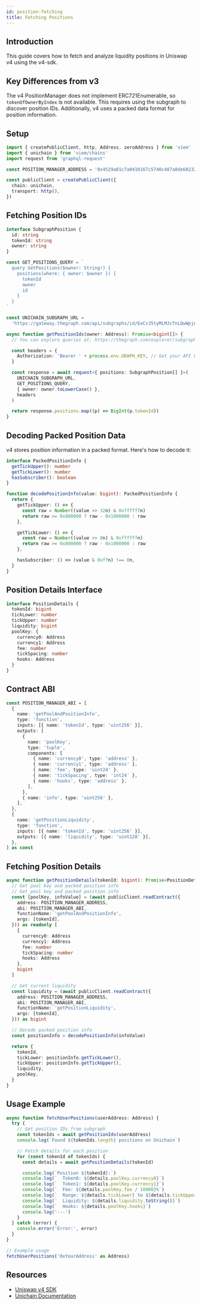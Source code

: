 ```yaml
---
id: position-fetching
title: Fetching Positions
---
```


## Introduction

This guide covers how to fetch and analyze liquidity positions in Uniswap v4 using the v4-sdk.

## Key Differences from v3

The v4 PositionManager does not implement ERC721Enumerable, so `tokenOfOwnerByIndex` is not available. This requires using the subgraph to discover position IDs. Additionally, v4 uses a packed data format for position information.

## Setup

```typescript
import { createPublicClient, http, Address, zeroAddress } from 'viem'
import { unichain } from 'viem/chains'
import request from 'graphql-request'

const POSITION_MANAGER_ADDRESS = '0x4529a01c7a0410167c5740c487a8de60232617bf' //unichain

const publicClient = createPublicClient({
  chain: unichain,
  transport: http(),
})
```

## Fetching Position IDs

```typescript
interface SubgraphPosition {
  id: string
  tokenId: string
  owner: string
}

const GET_POSITIONS_QUERY = `
  query GetPositions($owner: String!) {
    positions(where: { owner: $owner }) {
      tokenId
      owner
      id
    }
  }
`

const UNICHAIN_SUBGRAPH_URL =
  'https://gateway.thegraph.com/api/subgraphs/id/EoCvJ5tyMLMJcTnLQwWpjAtPdn74PcrZgzfcT5bYxNBH'

async function getPositionIds(owner: Address): Promise<bigint[]> {
  // You can explore queries at: https://thegraph.com/explorer/subgraphs/EoCvJ5tyMLMJcTnLQwWpjAtPdn74PcrZgzfcT5bYxNBH?view=Query&chain=arbitrum-one

  const headers = {
    Authorization: 'Bearer ' + process.env.GRAPH_KEY, // Get your API key from https://thegraph.com/studio/apikeys/
  }

  const response = await request<{ positions: SubgraphPosition[] }>(
    UNICHAIN_SUBGRAPH_URL,
    GET_POSITIONS_QUERY,
    { owner: owner.toLowerCase() },
    headers
  )

  return response.positions.map((p) => BigInt(p.tokenId))
}
```

## Decoding Packed Position Data

v4 stores position information in a packed format. Here's how to decode it:

```typescript
interface PackedPositionInfo {
  getTickUpper(): number
  getTickLower(): number
  hasSubscriber(): boolean
}

function decodePositionInfo(value: bigint): PackedPositionInfo {
  return {
    getTickUpper: () => {
      const raw = Number((value >> 32n) & 0xffffffn)
      return raw >= 0x800000 ? raw - 0x1000000 : raw
    },

    getTickLower: () => {
      const raw = Number((value >> 8n) & 0xffffffn)
      return raw >= 0x800000 ? raw - 0x1000000 : raw
    },

    hasSubscriber: () => (value & 0xffn) !== 0n,
  }
}
```

## Position Details Interface

```typescript
interface PositionDetails {
  tokenId: bigint
  tickLower: number
  tickUpper: number
  liquidity: bigint
  poolKey: {
    currency0: Address
    currency1: Address
    fee: number
    tickSpacing: number
    hooks: Address
  }
}
```

## Contract ABI

```typescript
const POSITION_MANAGER_ABI = [
  {
    name: 'getPoolAndPositionInfo',
    type: 'function',
    inputs: [{ name: 'tokenId', type: 'uint256' }],
    outputs: [
      {
        name: 'poolKey',
        type: 'tuple',
        components: [
          { name: 'currency0', type: 'address' },
          { name: 'currency1', type: 'address' },
          { name: 'fee', type: 'uint24' },
          { name: 'tickSpacing', type: 'int24' },
          { name: 'hooks', type: 'address' },
        ],
      },
      { name: 'info', type: 'uint256' },
    ],
  },
  {
    name: 'getPositionLiquidity',
    type: 'function',
    inputs: [{ name: 'tokenId', type: 'uint256' }],
    outputs: [{ name: 'liquidity', type: 'uint128' }],
  },
] as const
```

## Fetching Position Details

```typescript
async function getPositionDetails(tokenId: bigint): Promise<PositionDetails> {
  // Get pool key and packed position info
  // Get pool key and packed position info
  const [poolKey, infoValue] = (await publicClient.readContract({
    address: POSITION_MANAGER_ADDRESS,
    abi: POSITION_MANAGER_ABI,
    functionName: 'getPoolAndPositionInfo',
    args: [tokenId],
  })) as readonly [
    {
      currency0: Address
      currency1: Address
      fee: number
      tickSpacing: number
      hooks: Address
    },
    bigint
  ]

  // Get current liquidity
  const liquidity = (await publicClient.readContract({
    address: POSITION_MANAGER_ADDRESS,
    abi: POSITION_MANAGER_ABI,
    functionName: 'getPositionLiquidity',
    args: [tokenId],
  })) as bigint

  // Decode packed position info
  const positionInfo = decodePositionInfo(infoValue)

  return {
    tokenId,
    tickLower: positionInfo.getTickLower(),
    tickUpper: positionInfo.getTickUpper(),
    liquidity,
    poolKey,
  }
}
```

## Usage Example

```typescript
async function fetchUserPositions(userAddress: Address) {
  try {
    // Get position IDs from subgraph
    const tokenIds = await getPositionIds(userAddress)
    console.log(`Found ${tokenIds.length} positions on Unichain`)

    // Fetch details for each position
    for (const tokenId of tokenIds) {
      const details = await getPositionDetails(tokenId)

      console.log(`Position ${tokenId}:`)
      console.log(`  Token0: ${details.poolKey.currency0}`)
      console.log(`  Token1: ${details.poolKey.currency1}`)
      console.log(`  Fee: ${details.poolKey.fee / 10000}%`)
      console.log(`  Range: ${details.tickLower} to ${details.tickUpper}`)
      console.log(`  Liquidity: ${details.liquidity.toString()}`)
      console.log(`  Hooks: ${details.poolKey.hooks}`)
      console.log('---')
    }
  } catch (error) {
    console.error('Error:', error)
  }
}

// Example usage
fetchUserPositions('0xYourAddress' as Address)
```

## Resources

- [Uniswap v4 SDK](https://github.com/Uniswap/sdks/tree/main/sdks/v4-sdk)
- [Unichain Documentation](https://docs.unichain.org/)
